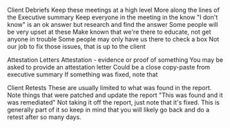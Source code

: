 
Client Debriefs
	Keep these meetings at a high level
	More along the lines of the Executive summary
	Keep everyone in the meeting in the know
	"I don't know" is an ok answer but research and find the answer
	Some people will be very upset at these
		Make known that we're there to educate, not get anyone in trouble
	Some people may only have us there to check a box
		Not our job to fix those issues, that is up to the client

Attestation Letters
	Attestation - evidence or proof of something
	You may be asked to provide an attestation letter
		Could be a close copy-paste from executive summary
		If something was fixed, note that

Client Retests
	These are usually limited to what was found in the report.
	Note things that were patched and update the report
		"This was found and it was remediated"
		Not taking it off the report, just note that it's fixed.
	This is generally part of it so keep in mind that you will likely go back and do a retest after so many days.
